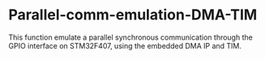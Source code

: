# Parallel-comm-emulation-DMA-TIM
This function emulate a parallel synchronous communication through the GPIO interface on STM32F407, using the embedded DMA IP and TIM.

